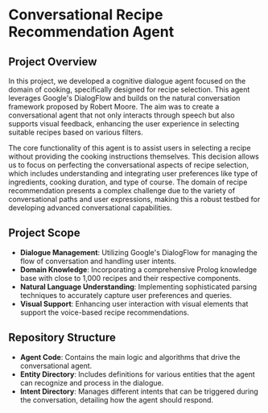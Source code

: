 # Conversational Recipe Recommendation Agent

## Project Overview

In this project, we developed a cognitive dialogue agent focused on the domain of cooking, specifically designed for recipe selection. This agent leverages Google's DialogFlow and builds on the natural conversation framework proposed by Robert Moore. The aim was to create a conversational agent that not only interacts through speech but also supports visual feedback, enhancing the user experience in selecting suitable recipes based on various filters.

The core functionality of this agent is to assist users in selecting a recipe without providing the cooking instructions themselves. This decision allows us to focus on perfecting the conversational aspects of recipe selection, which includes understanding and integrating user preferences like type of ingredients, cooking duration, and type of course. The domain of recipe recommendation presents a complex challenge due to the variety of conversational paths and user expressions, making this a robust testbed for developing advanced conversational capabilities.

## Project Scope

- **Dialogue Management**: Utilizing Google's DialogFlow for managing the flow of conversation and handling user intents.
- **Domain Knowledge**: Incorporating a comprehensive Prolog knowledge base with close to 1,000 recipes and their respective components.
- **Natural Language Understanding**: Implementing sophisticated parsing techniques to accurately capture user preferences and queries.
- **Visual Support**: Enhancing user interaction with visual elements that support the voice-based recipe recommendations.

## Repository Structure

- **Agent Code**: Contains the main logic and algorithms that drive the conversational agent.
- **Entity Directory**: Includes definitions for various entities that the agent can recognize and process in the dialogue.
- **Intent Directory**: Manages different intents that can be triggered during the conversation, detailing how the agent should respond.



